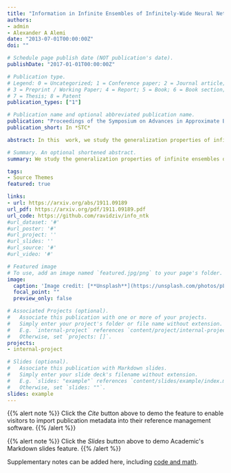 ```yaml
---
title: "Information in Infinite Ensembles of Infinitely-Wide Neural Networks"
authors:
- admin
- Alexander A Alemi
date: "2013-07-01T00:00:00Z"
doi: ""

# Schedule page publish date (NOT publication's date).
publishDate: "2017-01-01T00:00:00Z"

# Publication type.
# Legend: 0 = Uncategorized; 1 = Conference paper; 2 = Journal article;
# 3 = Preprint / Working Paper; 4 = Report; 5 = Book; 6 = Book section;
# 7 = Thesis; 8 = Patent
publication_types: ["1"]

# Publication name and optional abbreviated publication name.
publication: "Proceedings of the Symposium on Advances in Approximate Bayesian Inference"
publication_short: In *STC*

abstract: In this  work, we study the generalization properties of infinite ensembles of infinitely-wide neural networks. Amazingly, this model family admits tractable calculations for many information-theoretic quantities. We report analytical and empirical investigations in the search for signals that correlate with generalization.

# Summary. An optional shortened abstract.
summary: We study the generalization properties of infinite ensembles of infinitely-wide neural networks. Amazingly, this model family admits tractable calculations for many information-theoretic quantities. We report analytical and empirical investigations in the search for signals that correlate with generalization.

tags:
- Source Themes
featured: true

links:
- url: https://arxiv.org/abs/1911.09189
url_pdf: https://arxiv.org/pdf/1911.09189.pdf
url_code: https://github.com/ravidziv/info_ntk
#url_dataset: '#'
#url_poster: '#'
#url_project: ''
#url_slides: ''
#url_source: '#'
#url_video: '#'

# Featured image
# To use, add an image named `featured.jpg/png` to your page's folder. 
image:
  caption: 'Image credit: [**Unsplash**](https://unsplash.com/photos/pLCdAaMFLTE)'
  focal_point: ""
  preview_only: false

# Associated Projects (optional).
#   Associate this publication with one or more of your projects.
#   Simply enter your project's folder or file name without extension.
#   E.g. `internal-project` references `content/project/internal-project/index.md`.
#   Otherwise, set `projects: []`.
projects:
- internal-project

# Slides (optional).
#   Associate this publication with Markdown slides.
#   Simply enter your slide deck's filename without extension.
#   E.g. `slides: "example"` references `content/slides/example/index.md`.
#   Otherwise, set `slides: ""`.
slides: example
---
```


{{% alert note %}}
Click the *Cite* button above to demo the feature to enable visitors to import publication metadata into their reference management software.
{{% /alert %}}

{{% alert note %}}
Click the *Slides* button above to demo Academic's Markdown slides feature.
{{% /alert %}}

Supplementary notes can be added here, including [code and math](https://sourcethemes.com/academic/docs/writing-markdown-latex/).

